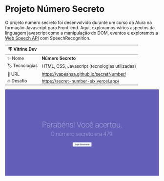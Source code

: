 # Projeto Número Secreto

O projeto número secreto foi desenvolvido durante um curso da Alura na formação Javascript para Front-end.
Aqui, exploramos vários aspectos da linguagem javascript como a manipulação do DOM, eventos e exploramos a [Web Speech API](https://developer.mozilla.org/en-US/docs/Web/API/Web_Speech_API) com SpeechRecognition.

| :placard: Vitrine.Dev |     |
| -------------  | --- |
| :sparkles: Nome        | **Número Secreto**
| :label: Tecnologias | HTML, CSS, Javascript (tecnologias utilizadas)
| :rocket: URL         | https://yapeansa.github.io/secretNumber/
| :fire: Desafio     | https://secret-number-six.vercel.app/

<!-- Inserir imagem com a #vitrinedev ao final do link -->
![OptimusTech](assets/projeto.png#vitrinedev)

